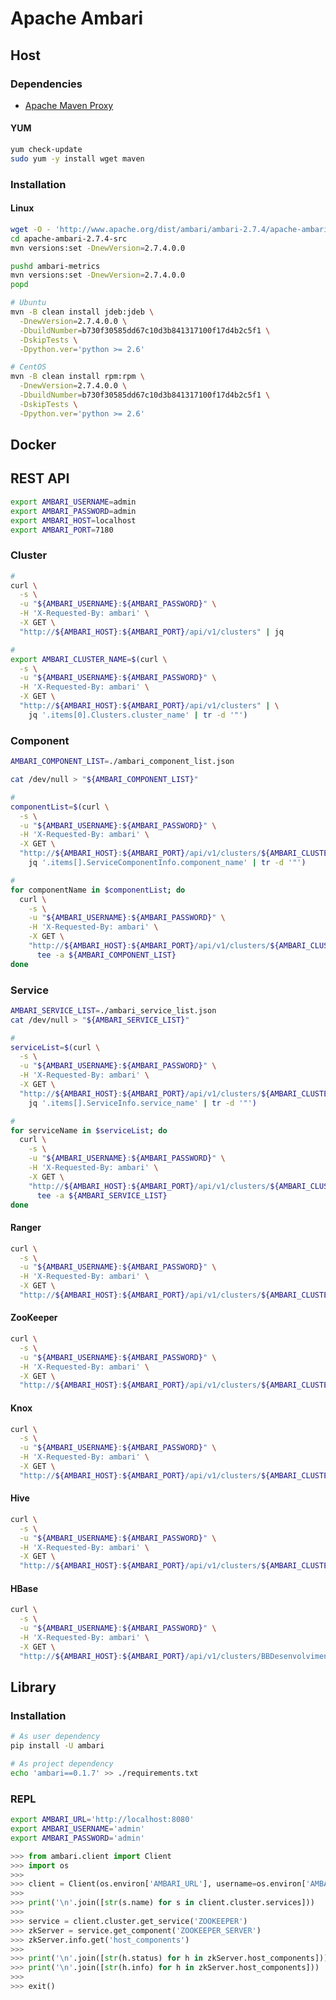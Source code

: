 # Apache Ambari

<!-- https://cwiki.apache.org/confluence/display/AMBARI/Installation+Guide+for+Ambari+2.7.4
https://github.com/TaylorZhou/TaylorZhou.github.io/blob/master/_posts/2019-01-29-%E4%BD%BF%E7%94%A8docker%E6%90%AD%E5%BB%BAambari%E8%BF%90%E8%A1%8C%E7%8E%AF%E5%A2%83.md
https://github.com/gaelfoppolo/self-service-data-analytics/blob/master/doc-admin/Ranger/ranger_install.md
-->

## Host

### Dependencies

- [Apache Maven Proxy](/apache_maven#proxy)

#### YUM

```sh
yum check-update
sudo yum -y install wget maven
```

### Installation

#### Linux

```sh
wget -O - 'http://www.apache.org/dist/ambari/ambari-2.7.4/apache-ambari-2.7.4-src.tar.gz' | tar -xz
cd apache-ambari-2.7.4-src
mvn versions:set -DnewVersion=2.7.4.0.0

pushd ambari-metrics
mvn versions:set -DnewVersion=2.7.4.0.0
popd

# Ubuntu
mvn -B clean install jdeb:jdeb \
  -DnewVersion=2.7.4.0.0 \
  -DbuildNumber=b730f30585dd67c10d3b841317100f17d4b2c5f1 \
  -DskipTests \
  -Dpython.ver='python >= 2.6'

# CentOS
mvn -B clean install rpm:rpm \
  -DnewVersion=2.7.4.0.0 \
  -DbuildNumber=b730f30585dd67c10d3b841317100f17d4b2c5f1 \
  -DskipTests \
  -Dpython.ver='python >= 2.6'
```

## Docker

<!-- 7180 -->

## REST API

```sh
export AMBARI_USERNAME=admin
export AMBARI_PASSWORD=admin
export AMBARI_HOST=localhost
export AMBARI_PORT=7180
```

### Cluster

```sh
#
curl \
  -s \
  -u "${AMBARI_USERNAME}:${AMBARI_PASSWORD}" \
  -H 'X-Requested-By: ambari' \
  -X GET \
  "http://${AMBARI_HOST}:${AMBARI_PORT}/api/v1/clusters" | jq

#
export AMBARI_CLUSTER_NAME=$(curl \
  -s \
  -u "${AMBARI_USERNAME}:${AMBARI_PASSWORD}" \
  -H 'X-Requested-By: ambari' \
  -X GET \
  "http://${AMBARI_HOST}:${AMBARI_PORT}/api/v1/clusters" | \
    jq '.items[0].Clusters.cluster_name' | tr -d '"')
```

### Component

```sh
AMBARI_COMPONENT_LIST=./ambari_component_list.json

cat /dev/null > "${AMBARI_COMPONENT_LIST}"
```

```sh
#
componentList=$(curl \
  -s \
  -u "${AMBARI_USERNAME}:${AMBARI_PASSWORD}" \
  -H 'X-Requested-By: ambari' \
  -X GET \
  "http://${AMBARI_HOST}:${AMBARI_PORT}/api/v1/clusters/${AMBARI_CLUSTER_NAME}/components/" | \
    jq '.items[].ServiceComponentInfo.component_name' | tr -d '"')

#
for componentName in $componentList; do
  curl \
    -s \
    -u "${AMBARI_USERNAME}:${AMBARI_PASSWORD}" \
    -H 'X-Requested-By: ambari' \
    -X GET \
    "http://${AMBARI_HOST}:${AMBARI_PORT}/api/v1/clusters/${AMBARI_CLUSTER_NAME}/components/${componentName}?fields=ServiceComponentInfo/state" | \
      tee -a ${AMBARI_COMPONENT_LIST}
done
```

### Service

```sh
AMBARI_SERVICE_LIST=./ambari_service_list.json
cat /dev/null > "${AMBARI_SERVICE_LIST}"
```

```sh
#
serviceList=$(curl \
  -s \
  -u "${AMBARI_USERNAME}:${AMBARI_PASSWORD}" \
  -H 'X-Requested-By: ambari' \
  -X GET \
  "http://${AMBARI_HOST}:${AMBARI_PORT}/api/v1/clusters/${AMBARI_CLUSTER_NAME}/services/" | \
    jq '.items[].ServiceInfo.service_name' | tr -d '"')

#
for serviceName in $serviceList; do
  curl \
    -s \
    -u "${AMBARI_USERNAME}:${AMBARI_PASSWORD}" \
    -H 'X-Requested-By: ambari' \
    -X GET \
    "http://${AMBARI_HOST}:${AMBARI_PORT}/api/v1/clusters/${AMBARI_CLUSTER_NAME}/services/${serviceName}?fields=ServiceInfo/state" | \
      tee -a ${AMBARI_SERVICE_LIST}
done
```

#### Ranger

```sh
curl \
  -s \
  -u "${AMBARI_USERNAME}:${AMBARI_PASSWORD}" \
  -H 'X-Requested-By: ambari' \
  -X GET \
  "http://${AMBARI_HOST}:${AMBARI_PORT}/api/v1/clusters/${AMBARI_CLUSTER_NAME}/services/RANGER/components/RANGER_ADMIN" | jq
```

#### ZooKeeper

```sh
curl \
  -s \
  -u "${AMBARI_USERNAME}:${AMBARI_PASSWORD}" \
  -H 'X-Requested-By: ambari' \
  -X GET \
  "http://${AMBARI_HOST}:${AMBARI_PORT}/api/v1/clusters/${AMBARI_CLUSTER_NAME}/services/ZOOKEEPER/components/ZOOKEEPER_SERVER" | jq
```

#### Knox

```sh
curl \
  -s \
  -u "${AMBARI_USERNAME}:${AMBARI_PASSWORD}" \
  -H 'X-Requested-By: ambari' \
  -X GET \
  "http://${AMBARI_HOST}:${AMBARI_PORT}/api/v1/clusters/${AMBARI_CLUSTER_NAME}/services/KNOX/components/KNOX_GATEWAY" | jq
```

#### Hive

```sh
curl \
  -s \
  -u "${AMBARI_USERNAME}:${AMBARI_PASSWORD}" \
  -H 'X-Requested-By: ambari' \
  -X GET \
  "http://${AMBARI_HOST}:${AMBARI_PORT}/api/v1/clusters/${AMBARI_CLUSTER_NAME}/services/HIVE/components/HIVE_SERVER" | jq
```

#### HBase

```sh
curl \
  -s \
  -u "${AMBARI_USERNAME}:${AMBARI_PASSWORD}" \
  -H 'X-Requested-By: ambari' \
  -X GET \
  "http://${AMBARI_HOST}:${AMBARI_PORT}/api/v1/clusters/BBDesenvolvimento/services/ZOOKEEPER/components/ZOOKEEPER_SERVER" | jq
```

## Library

### Installation

```sh
# As user dependency
pip install -U ambari

# As project dependency
echo 'ambari==0.1.7' >> ./requirements.txt
```

### REPL

```sh
export AMBARI_URL='http://localhost:8080'
export AMBARI_USERNAME='admin'
export AMBARI_PASSWORD='admin'
```

```py
>>> from ambari.client import Client
>>> import os
>>>
>>> client = Client(os.environ['AMBARI_URL'], username=os.environ['AMBARI_USERNAME'], passwd=os.environ['AMBARI_PASSWORD'])
>>>
>>> print('\n'.join([str(s.name) for s in client.cluster.services]))
>>>
>>> service = client.cluster.get_service('ZOOKEEPER')
>>> zkServer = service.get_component('ZOOKEEPER_SERVER')
>>> zkServer.info.get('host_components')
>>>
>>> print('\n'.join([str(h.status) for h in zkServer.host_components]))
>>> print('\n'.join([str(h.info) for h in zkServer.host_components]))
>>>
>>> exit()
```
